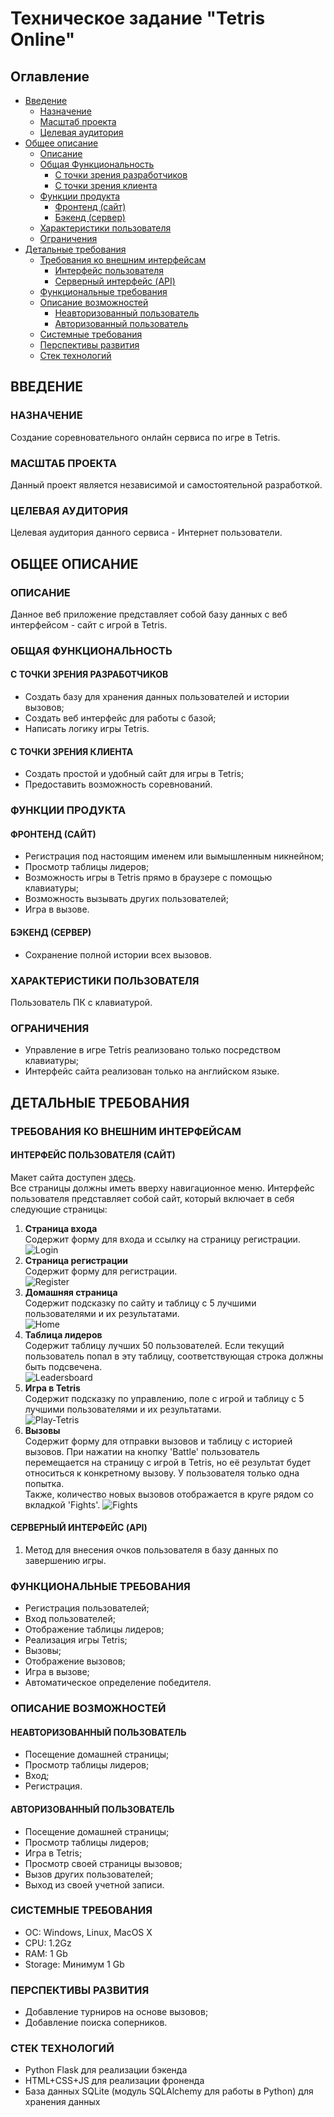 # Техническое задание "Tetris Online"

## Оглавление
* [Введение](#ВВЕДЕНИЕ)
  * [Назначение](#НАЗНАЧЕНИЕ)
  * [Масштаб проекта](#МАСШТАБ-ПРОЕКТА)
  * [Целевая аудитория](#МАСШТАБ-ПРОЕКТА)
* [Общее описание](#ОБЩЕЕ-ОПИСАНИЕ)
  * [Описание](#ОПИСАНИЕ)
  * [Общая Функциональность](#ОБЩАЯ-ФУНКЦИОНАЛЬНОСТЬ)
    * [С точки зрения разработчиков](#С-ТОЧКИ-ЗРЕНИЯ-РАЗРАБОТЧИКОВ)
    * [С точки зрения клиента](#С-ТОЧКИ-ЗРЕНИЯ-КЛИЕНТА)
  * [Функции продукта](#ФУНКЦИИ-ПРОДУКТА)
    * [Фронтенд (сайт)](#ФРОНТЕНД-(САЙТ))
    * [Бэкенд (сервер)](#БЭКЕНД-(СЕРВЕР))
  * [Характеристики пользователя](#ХАРАКТЕРИСТИКИ-ПОЛЬЗОВАТЕЛЯ)
  * [Ограничения](#ОГРАНИЧЕНИЯ)
* [Детальные требования](#ДЕТАЛЬНЫЕ-ТРЕБОВАНИЯ)
  * [Требования ко внешним интерфейсам](#ТРЕБОВАНИЯ-КО-ВНЕШНИМ-ИНТЕРФЕЙСАМ)
    * [Интерфейс пользователя](#ИНТЕРФЕЙС-ПОЛЬЗОВАТЕЛЯ-(САЙТ))
    * [Серверный интерфейс (API)](#СЕРВЕРНЫЙ-ИНТЕРФЕЙС-(API))
  * [Функциональные требования](#ФУНКЦИОНАЛЬНЫЕ-ТРЕБОВАНИЯ)
  * [Описание возможностей](#ОПИСАНИЕ-ВОЗМОЖНОСТЕЙ)
    * [Неавторизованный пользователь](#НЕАВТОРИЗОВАННЫЙ-ПОЛЬЗОВАТЕЛЬ)
    * [Авторизованный пользователь](#АВТОРИЗОВАННЫЙ-ПОЛЬЗОВАТЕЛЬ)
  * [Системные требования](#СИСТЕМНЫЕ-ТРЕБОВАНИЯ)
  * [Перспективы развития](#ПЕРСПЕКТИВЫ-РАЗВИТИЯ)
  * [Стек технологий](#СТЕК-ТЕХНОЛОГИЙ)
  
## ВВЕДЕНИЕ
### НАЗНАЧЕНИЕ
Создание соревновательного онлайн сервиса по игре в Tetris.
### МАСШТАБ ПРОЕКТА
Данный проект является независимой и самостоятельной разработкой.
### ЦЕЛЕВАЯ АУДИТОРИЯ
Целевая аудитория данного сервиса - Интернет пользователи.

## ОБЩЕЕ ОПИСАНИЕ
### ОПИСАНИЕ
Данное веб приложение представляет собой базу данных с веб интерфейсом - сайт с игрой в Tetris.
### ОБЩАЯ ФУНКЦИОНАЛЬНОСТЬ
#### С ТОЧКИ ЗРЕНИЯ РАЗРАБОТЧИКОВ
* Создать базу для хранения данных пользователей и истории вызовов;
* Создать веб интерфейс для работы с базой;
* Написать логику игры Tetris.
#### С ТОЧКИ ЗРЕНИЯ КЛИЕНТА
* Создать простой и удобный сайт для игры в Tetris;
* Предоставить возможность соревнований.
### ФУНКЦИИ ПРОДУКТА
#### ФРОНТЕНД (САЙТ)
* Регистрация под настоящим именем или вымышленным никнейном;
* Просмотр таблицы лидеров;
* Возможность игры в Tetris прямо в браузере с помощью клавиатуры;
* Возможность вызывать других пользователей;
* Игра в вызове.
#### БЭКЕНД (СЕРВЕР)
* Сохранение полной истории всех вызовов.
### ХАРАКТЕРИСТИКИ ПОЛЬЗОВАТЕЛЯ
Пользователь ПК с клавиатурой.
### ОГРАНИЧЕНИЯ
* Управление в игре Tetris реализовано только посредством клавиатуры;
* Интерфейс сайта реализован только на английском языке.

## ДЕТАЛЬНЫЕ ТРЕБОВАНИЯ
### ТРЕБОВАНИЯ КО ВНЕШНИМ ИНТЕРФЕЙСАМ
#### ИНТЕРФЕЙС ПОЛЬЗОВАТЕЛЯ (САЙТ)
Макет сайта доступен [здесь](https://gomockingbird.com/projects/hq1eqhv).  
Все страницы должны иметь вверху навигационное меню.
Интерфейс пользователя представляет собой сайт, который включает в себя следующие страницы:
1. **Страница входа**  
Содержит форму для входа и ссылку на страницу регистрации.  
![Login](./layout/5-Login.png)
2. **Страница регистрации**  
Содержит форму для регистрации.  
![Register](./layout/6-Register.png)
3. **Домашняя страница**  
Содержит подсказку по сайту и таблицу с 5 лучшими пользователями и их результатами.  
![Home](./layout/1-Home.png)
4. **Таблица лидеров**  
Содержит таблицу лучших 50 пользователей. Если текущий пользователь попал в эту таблицу, соответствующая строка должны быть подсвечена.  
![Leadersboard](./layout/3-Leaders.png)
5. **Игра в Tetris**  
Содержит подсказку по управлению, поле с игрой и таблицу с 5 лучшими пользователями и их результатами.  
![Play-Tetris](./layout/2-Play%20Tetris.png)
6. **Вызовы**  
Содержит форму для отправки вызовов и таблицу с историей вызовов.
При нажатии на кнопку 'Battle' пользователь перемещается на страницу с игрой в Tetris, но её результат будет относиться к конкретному вызову. У пользователя только одна попытка.  
Также, количество новых вызовов отображается в круге рядом со вкладкой 'Fights'.
![Fights](./layout/4-Fights.png)
#### СЕРВЕРНЫЙ ИНТЕРФЕЙС (API)
1. Метод для внесения очков пользователя в базу данных по завершению игры. 
### ФУНКЦИОНАЛЬНЫЕ ТРЕБОВАНИЯ
* Регистрация пользователей;
* Вход пользователей;
* Отображение таблицы лидеров;
* Реализация игры Tetris;
* Вызовы;
* Отображение вызовов;
* Игра в вызове;
* Автоматическое определение победителя.
### ОПИСАНИЕ ВОЗМОЖНОСТЕЙ
#### НЕАВТОРИЗОВАННЫЙ ПОЛЬЗОВАТЕЛЬ
* Посещение домашней страницы;
* Просмотр таблицы лидеров;
* Вход;
* Регистрация.
#### АВТОРИЗОВАННЫЙ ПОЛЬЗОВАТЕЛЬ
* Посещение домашней страницы;
* Просмотр таблицы лидеров;
* Игра в Tetris;
* Просмотр своей страницы вызовов;
* Вызов других пользователей;
* Выход из своей учетной записи.
### СИСТЕМНЫЕ ТРЕБОВАНИЯ
* ОС: Windows, Linux, MacOS X
* CPU: 1.2Gz
* RAM: 1 Gb
* Storage: Минимум 1 Gb
### ПЕРСПЕКТИВЫ РАЗВИТИЯ
* Добавление турниров на основе вызовов;
* Добавление поиска соперников.
### СТЕК ТЕХНОЛОГИЙ
* Python Flask для реализации бэкенда
* HTML+CSS+JS для реализации фроненда
* База данных SQLite (модуль SQLAlchemy для работы в Python) для хранения данных
